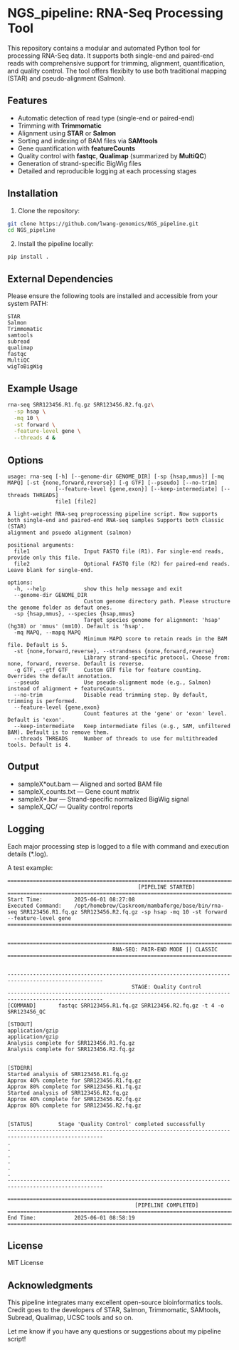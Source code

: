 # NGS_pipeline: RNA-Seq Processing Tool

This repository contains a modular and automated Python tool for processing RNA-Seq data. It supports both single-end and paired-end reads with comprehensive support for trimming, alignment, quantification, and quality control. The tool offers flexibity to use both traditional mapping (STAR) and pseudo-alignment (Salmon).

## Features

- Automatic detection of read type (single-end or paired-end)  
- Trimming with **Trimmomatic**  
- Alignment using **STAR** or **Salmon**  
- Sorting and indexing of BAM files via **SAMtools**  
- Gene quantification with **featureCounts**   
- Quality control with **fastqc**, **Qualimap** (summarized by **MultiQC**) 
- Generation of strand-specific BigWig files  
- Detailed and reproducible logging at each processing stages 

## Installation

1. Clone the repository:

```bash
git clone https://github.com/lwang-genomics/NGS_pipeline.git
cd NGS_pipeline
```

2.  Install the pipeline locally:
```
pip install .
```
## External Dependencies

Please ensure the following tools are installed and accessible from your system PATH:

```text
STAR
Salmon
Trimmomatic
samtools
subread
qualimap
fastqc
MultiQC
wigToBigWig
```

## Example Usage

```bash
rna-seq SRR123456.R1.fq.gz SRR123456.R2.fq.gz\
  -sp hsap \
  -mq 10 \
  -st forward \
  -feature-level gene \
  --threads 4 &
```

## Options
```text
usage: rna-seq [-h] [--genome-dir GENOME_DIR] [-sp {hsap,mmus}] [-mq MAPQ] [-st {none,forward,reverse}] [-g GTF] [--pseudo] [--no-trim]
               [--feature-level {gene,exon}] [--keep-intermediate] [--threads THREADS]
               file1 [file2]

A light-weight RNA-seq preprocessing pipeline script. Now supports both single-end and paired-end RNA-seq samples Supports both classic (STAR)
alignment and psuedo alignment (salmon)

positional arguments:
  file1                 Input FASTQ file (R1). For single-end reads, provide only this file.
  file2                 Optional FASTQ file (R2) for paired-end reads. Leave blank for single-end.

options:
  -h, --help            show this help message and exit
  --genome-dir GENOME_DIR
                        Custom genome directory path. Please structure the genome folder as defaut ones.
  -sp {hsap,mmus}, --species {hsap,mmus}
                        Target species genome for alignment: 'hsap' (hg38) or 'mmus' (mm10). Default is 'hsap'.
  -mq MAPQ, --mapq MAPQ
                        Minimum MAPQ score to retain reads in the BAM file. Default is 5.
  -st {none,forward,reverse}, --strandness {none,forward,reverse}
                        Library strand-specific protocol. Choose from: none, forward, reverse. Default is reverse.
  -g GTF, --gtf GTF     Custom GTF file for feature counting. Overrides the default annotation.
  --pseudo              Use pseudo-alignment mode (e.g., Salmon) instead of alignment + featureCounts.
  --no-trim             Disable read trimming step. By default, trimming is performed.
  --feature-level {gene,exon}
                        Count features at the 'gene' or 'exon' level. Default is 'exon'.
  --keep-intermediate   Keep intermediate files (e.g., SAM, unfiltered BAM). Default is to remove them.
  --threads THREADS     Number of threads to use for multithreaded tools. Default is 4.
```
## Output
- sampleX*out.bam — Aligned and sorted BAM file
- sampleX_counts.txt — Gene count matrix
- sampleX*.bw — Strand-specific normalized BigWig signal
- sampleX_QC/ — Quality control reports

## Logging

Each major processing step is logged to a file with command and execution details (\*.log).

A test example:
```text
====================================================================================================
                                         [PIPELINE STARTED]
====================================================================================================
Start Time:          2025-06-01 08:27:08
Executed Command:    /opt/homebrew/Caskroom/mambaforge/base/bin/rna-seq SRR123456.R1.fq.gz SRR123456.R2.fq.gz -sp hsap -mq 10 -st forward --feature-level gene
====================================================================================================


====================================================================================================
                                 RNA-SEQ: PAIR-END MODE || CLASSIC
====================================================================================================


----------------------------------------------------------------------------------------------------
                                       STAGE: Quality Control
----------------------------------------------------------------------------------------------------
[COMMAND]       fastqc SRR123456.R1.fq.gz SRR123456.R2.fq.gz -t 4 -o SRR123456_QC

[STDOUT]
application/gzip
application/gzip
Analysis complete for SRR123456.R1.fq.gz
Analysis complete for SRR123456.R2.fq.gz


[STDERR]
Started analysis of SRR123456.R1.fq.gz
Approx 40% complete for SRR123456.R1.fq.gz
Approx 80% complete for SRR123456.R1.fq.gz
Started analysis of SRR123456.R2.fq.gz
Approx 40% complete for SRR123456.R2.fq.gz
Approx 80% complete for SRR123456.R2.fq.gz


[STATUS]        Stage 'Quality Control' completed successfully
----------------------------------------------------------------------------------------------------
.
.
.
.
.
.
----------------------------------------------------------------------------------------------------

====================================================================================================
                                        [PIPELINE COMPLETED]
====================================================================================================
End Time:            2025-06-01 08:58:19
====================================================================================================
```

## License

MIT License

## Acknowledgments

This pipeline integrates many excellent open-source bioinformatics tools. Credit goes to the developers of STAR, Salmon, Trimmomatic, SAMtools, Subread, Qualimap, UCSC tools and so on.



Let me know if you have any questions or suggestions about my pipeline script!


